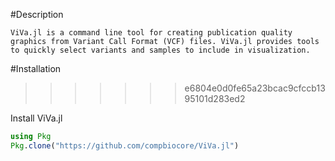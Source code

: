 #Description
```
ViVa.jl is a command line tool for creating publication quality graphics from Variant Call Format (VCF) files. ViVa.jl provides tools to quickly select variants and samples to include in visualization.
```

#Installation
>>>>>>> e6804e0d0fe65a23bcac9cfccb1395101d283ed2

Install ViVa.jl

```julia
using Pkg
Pkg.clone("https://github.com/compbiocore/ViVa.jl")
```
